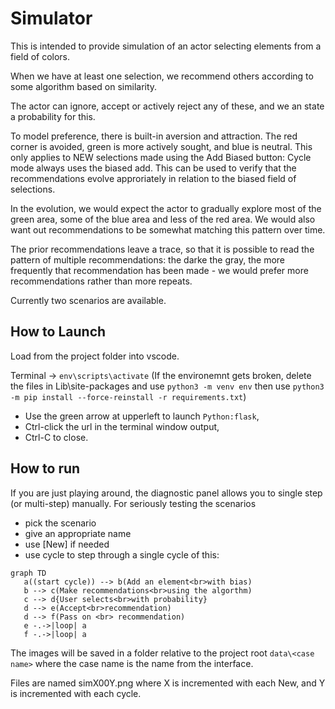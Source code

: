 # Simulator

This is intended to provide simulation of an actor selecting elements from a field of colors. 

When we have at least one selection, we recommend others according to some algorithm based on similarity.

The actor can ignore, accept or actively reject any of these, and we an state a probability for this.

To model preference, there is built-in aversion and attraction. The red corner is avoided, green is more actively sought, and blue is neutral. This only applies to NEW selections made using the Add Biased button: Cycle mode always uses the biased add. This can be used to verify that the recommendations evolve approriately in relation to the biased field of selections.

In the evolution, we would expect the actor to gradually explore most of the green area, some of the blue area and less of the red area. We would also want out recommendations to be somewhat matching this pattern over time.

The prior recommendations leave a trace, so that it is possible to read the pattern of multiple recommendations: the darke the gray, the more frequently that recommendation has been made - we would prefer more recommendations rather than more repeats.

Currently two scenarios are available.

## How to Launch

Load from the project folder into vscode.

Terminal -> `env\scripts\activate`
(If the environemnt gets broken, delete the files in Lib\site-packages and use `python3 -m venv env`
then use `python3 -m pip install --force-reinstall -r requirements.txt`)

- Use the green arrow at upperleft to launch `Python:flask`,
- Ctrl-click the url in the terminal window output,
- Ctrl-C to close.

## How to run

If you are just playing around, the diagnostic panel allows you to single step (or multi-step) manually.
For seriously testing the scenarios
- pick the scenario
- give an appropriate name
- use [New] if needed
- use cycle to step through a single cycle of this:

```mermaid
graph TD
   a((start cycle)) --> b(Add an element<br>with bias)
   b --> c(Make recommendations<br>using the algorthm)
   c --> d{User selects<br>with probability}
   d --> e(Accept<br>recommendation)
   d --> f(Pass on <br> recommendation) 
   e -.->|loop| a
   f -.->|loop| a
```

The images will be saved in a folder relative to the project root `data\<case name>` where the case name is the name from the interface.

Files are named simX00Y.png where X is incremented with each New, and Y is incremented with each cycle.
